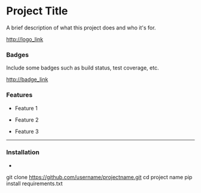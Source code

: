 # Project Title



A brief description of what this project does and who it's for.

<http://logo_link>

### Badges

Include some badges such as build status, test coverage, etc.

<http://badge_link>

### Features

- Feature 1

- Feature 2

- Feature 3

---

### Installation

- ```
git clone https://github.com/username/projectname.git
cd project name
pip install requirements.txt
```
